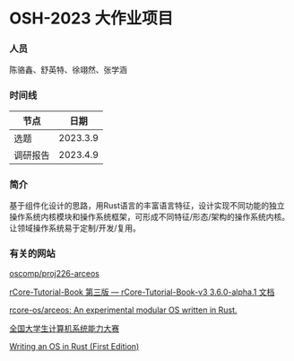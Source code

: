 # OSH-2023 大作业项目 

### 人员

陈骆鑫、舒英特、徐翊然、张学涵

### 时间线

| 节点 | 日期 |
| ------- | ------- |
| 选题 | 2023.3.9 |
| 调研报告 | 2023.4.9 |

### 简介

​	基于组件化设计的思路，用Rust语言的丰富语言特征，设计实现不同功能的独立操作系统内核模块和操作系统框架，可形成不同特征/形态/架构的操作系统内核。让领域操作系统易于定制/开发/复用。

### 有关的网站

[oscomp/proj226-arceos](https://github.com/oscomp/proj226-arceos)

[rCore-Tutorial-Book 第三版 — rCore-Tutorial-Book-v3 3.6.0-alpha.1 文档](http://wyfcyx.gitee.io/rcore-tutorial-book-v3/)

[rcore-os/arceos: An experimental modular OS written in Rust.](https://github.com/rcore-os/arceos)

[全国大学生计算机系统能力大赛](https://os.educg.net/#/)

[Writing an OS in Rust (First Edition)](https://os.phil-opp.com/edition-1/)